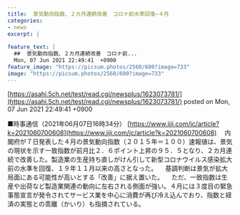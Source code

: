 ```yaml
---
title:  景気動向指数、２カ月連続改善　コロナ前水準回復—４月  
categories:
- news
excerpt: |
  
feature_text: |
  ##  景気動向指数、２カ月連続改善　コロナ前...
  Mon, 07 Jun 2021 22:49:41  +0900
feature_image: "https://picsum.photos/2560/600?image=733"
image: "https://picsum.photos/2560/600?image=733"
---
```


[https://asahi.5ch.net/test/read.cgi/newsplus/1623073781/](https://asahi.5ch.net/test/read.cgi/newsplus/1623073781/)
posted on Mon, 07 Jun 2021 22:49:41  +0900

<!--more-->

■時事通信（2021年06月07日16時34分） [https://www.jiji.com/jc/article?k=2021060700608](https://www.jiji.com/jc/article?k=2021060700608) 　内閣府が７日発表した４月の景気動向指数（２０１５年＝１００）速報値は、景気の現状を示す一致指数が前月比２．６ポイント上昇の９５．５となり、２カ月連続で改善した。製造業の生産持ち直しがけん引して新型コロナウイルス感染拡大前の水準を回復、１９年１１月以来の高さとなった。 　基調判断は景気が拡大局面にある可能性が高いとする「改善」に据え置いた。 　ただ、一致指数は生産や出荷など製造業関連の動向に左右される側面が強い。４月には３度目の緊急事態宣言が発令されてサービス業を中心に消費が再び冷え込んでおり、指数と経済の実態との乖離（かいり）も指摘されている。
